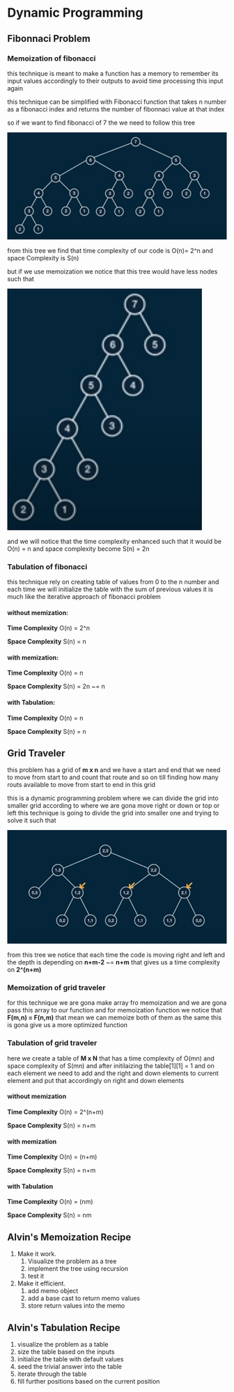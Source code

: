 # Dynamic Programming

## Fibonnaci Problem

### Memoization of fibonacci

this technique is meant to make a function has a memory to remember its input values accordingly to their outputs to avoid time processing this input again

this technique can be simplified with Fibonacci function that takes n number as a fibonacci index and returns the number of fibonnaci value at that index

so if we want to find fibonacci of 7 the we need to follow this tree

![Fibonacci Tree](Fibonacci/Fibonacci_tree.png)

from this tree we find that time complexity of our code is O(n)= 2^n and space Complexity is S(n)

but if we use memoization we notice that this tree would have less nodes such that

![Memoized Fibonacci Tree](Fibonacci/Memized_Fib.png)

and we will notice that the time complexity enhanced such that it would be O(n) = n and space complexity become S(n) = 2n

### Tabulation of fibonacci

this technique rely on creating table of values from 0 to the n number and each time we will initialize the table with the sum of previous values it is much like the iterative approach of fibonacci problem

#### **without memization:**

**Time Complexity** O(n) = 2^n

**Space Complexity** S(n) = n

#### **with memization:**

**Time Complexity** O(n) = n

**Space Complexity** S(n) = 2n ~= n

#### **with Tabulation:**

**Time Complexity** O(n) = n

**Space Complexity** S(n) = n

## Grid Traveler

this problem has a grid of **m x n** and we have a start and end that we need to move from start to and count that route and so on till finding how many routs available to move from start to end in this grid

this is a dynamic programming problem where we can divide the grid into smaller grid according to where we are gona move right or down or top or left this technique is going to divide the grid into smaller one and trying to solve it such that

![Grid_traversal](Grid_traversal/Grid_traversa.png)

from this tree we notice that each time the code is moving right and left and the depth is depending on **n+m-2** ~= **n+m**  that gives us a time complexity on **2^(n+m)**

### Memoization of grid traveler

for this technique we are gona make array fro memoization and we are gona pass this array to our function and for memoization function we notice that **F(m,n) = F(n,m)** that mean we can memoize both of them as the same this is gona give us a more optimized function

### Tabulation of grid traveler

here we create a table of **M x N** that has a time complexity of O(mn) and space complexity of S(mn) and after initilaizing the table[1][1] = 1 and on each element we need to add and the right and down elements to current element and put that accordingly on right and down elements

#### **without memization**

**Time Complexity** O(n) = 2^(n+m)  

**Space Complexity** S(n) = n+m

#### **with memization**

**Time Complexity** O(n) = (n+m)  

**Space Complexity** S(n) = n+m

#### **with Tabulation**

**Time Complexity** O(n) = (nm)  

**Space Complexity** S(n) = nm

## Alvin's Memoization Recipe

1. Make it work.
   1. Visualize the problem as a tree
   2. implement the tree using recursion
   3. test it
2. Make it efficient.
   1. add memo object
   2. add a base cast to return memo values
   3. store return values into the memo

## Alvin's Tabulation Recipe

1. visualize the problem as a table
2. size the table based on the inputs
3. initialize the table with default values
4. seed the trivial answer into the table
5. iterate through the table
6. fill further positions based on the current position
